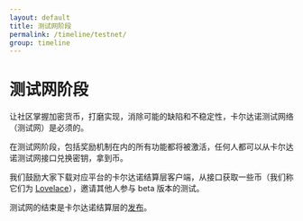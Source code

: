 ```yaml
---
layout: default
title: 测试网阶段
permalink: /timeline/testnet/
group: timeline
---
```


<!-- Reviewed at 357ac1f7b4a9f1d98ee7f7bee46e874d7356958f -->

# 测试网阶段

让社区掌握加密货币，打磨实现，消除可能的缺陷和不稳定性，卡尔达诺测试网络（测试网）是必须的。

在测试网阶段，包括奖励机制在内的所有功能都将被激活，任何人都可以从卡尔达诺测试网接口兑换密钥，拿到币。


我们鼓励大家下载对应平台的卡尔达诺结算层客户端，从接口获取一些币（我们称它们为 [Lovelace](/glossary/#lovelace)），邀请其他人参与 beta 版本的测试。

测试网的结束是卡尔达诺结算层的[发布](/timeline/bootstrap)。

